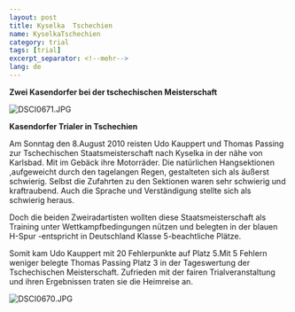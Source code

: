 ```yaml
---
layout: post
title: Kyselka  Tschechien
name: KyselkaTschechien
category: trial
tags: [trial]
excerpt_separator: <!--mehr-->
lang: de
---
```


**Zwei Kasendorfer bei der tschechischen Meisterschaft**

![DSCI0671.JPG](http://lh4.ggpht.com/_Xj5VNgousKM/TIxT1MlHALI/AAAAAAAACVY/HUbgYKS6MKg/s800/DSCI0671.JPG)
 
<!--mehr-->

**Kasendorfer Trialer in Tschechien**

Am Sonntag den 8.August 2010 reisten Udo Kauppert  und Thomas Passing zur Tschechischen Staatsmeisterschaft nach Kyselka in der nähe von Karlsbad. Mit im Gebäck ihre Motorräder. Die natürlichen Hangsektionen ,aufgeweicht durch den tagelangen Regen, gestalteten sich als äußerst schwierig. Selbst die Zufahrten zu den Sektionen waren sehr schwierig  und kraftraubend. Auch die Sprache und Verständigung stellte sich als schwierig heraus.

Doch die beiden Zweiradartisten wollten diese Staatsmeisterschaft als Training unter Wettkampfbedingungen nützen und belegten in der blauen H-Spur -entspricht in Deutschland Klasse 5-beachtliche Plätze.

Somit kam Udo Kauppert mit 20 Fehlerpunkte auf Platz 5.Mit 5 Fehlern weniger belegte Thomas Passing Platz 3 in der Tageswertung   der Tschechischen  Meisterschaft. Zufrieden mit der fairen Trialveranstaltung und ihren Ergebnissen traten sie die Heimreise an.

![DSCI0670.JPG](http://lh5.ggpht.com/_Xj5VNgousKM/TIxTnjDevsI/AAAAAAAACVU/raEZtmMJMh0/s800/DSCI0670.JPG)


